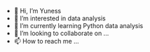 - 👋 Hi, I’m Yuness
- 👀 I’m interested in data analysis
- 🌱 I’m currently learning Python data analysis 
- 💞️ I’m looking to collaborate on ...
- 📫 How to reach me ...

<!---
Yuness3/Yuness3 is a ✨ special ✨ repository because its `README.md` (this file) appears on your GitHub profile.
You can click the Preview link to take a look at your changes.
--->
